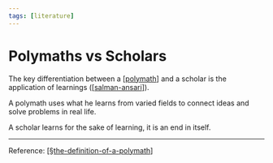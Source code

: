 ```yaml
---
tags: [literature]
---
```


# Polymaths vs Scholars

The key differentiation between a [[polymath]] and a scholar is the application of learnings ([[salman-ansari]]).

A polymath uses what he learns from varied fields to connect ideas and solve problems in real life. 

A scholar learns for the sake of learning, it is an end in itself. 

---
Reference: [[§the-definition-of-a-polymath]]

[//begin]: # "Autogenerated link references for markdown compatibility"
[polymath]: polymath "Polymath"
[salman-ansari]: salman-ansari "Salman Ansari"
[§the-definition-of-a-polymath]: §the-definition-of-a-polymath "The Definition of a Polymath"
[//end]: # "Autogenerated link references"